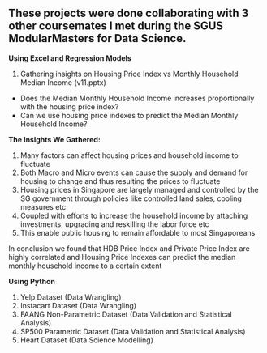 ## These projects were done collaborating with 3 other coursemates I met during the SGUS ModularMasters for Data Science.

**Using Excel and Regression Models**
1. Gathering insights on Housing Price Index vs Monthly Household Median Income (v11.pptx)  
- Does the Median Monthly Household Income increases proportionally with the housing price index?
- Can we use housing price indexes to predict the Median Monthly Household Income? 

**The Insights We Gathered:**
1. Many factors can affect housing prices and household income to fluctuate  
2. Both Macro and Micro events can cause the supply and demand for housing to change and thus resulting the prices to fluctuate  
3. Housing prices in Singapore are largely managed and controlled by the SG government through policies like controlled land sales, cooling measures etc  
4. Coupled with efforts to increase the household income by attaching investments, upgrading and reskilling the labor force etc  
5. This enable public housing to remain affordable to most Singaporeans  

In conclusion we found that HDB Price Index and Private Price Index are highly correlated and Housing Price Indexes can predict the median monthly household income to a certain extent

**Using Python**  
1. Yelp Dataset (Data Wrangling)    
2. Instacart Dataset (Data Wrangling)   
3. FAANG Non-Parametric Dataset (Data Validation and Statistical Analysis)  
4. SP500 Parametric Dataset (Data Validation and Statistical Analysis)  
5. Heart Dataset (Data Science Modelling)
